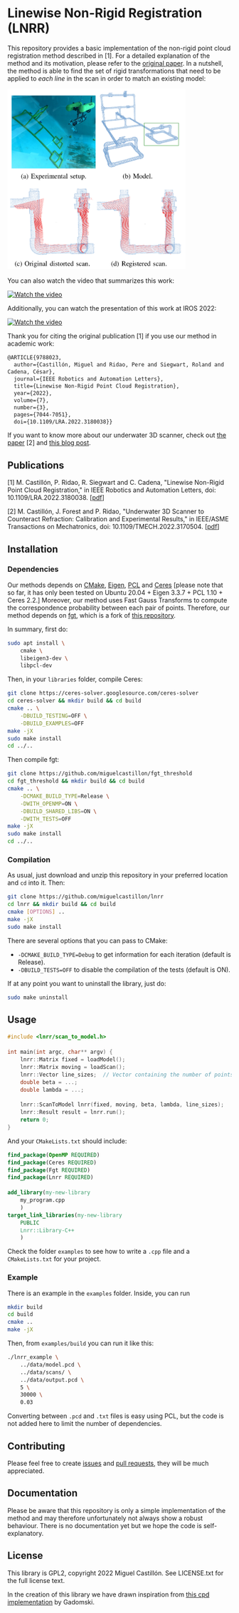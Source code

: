 # Linewise Non-Rigid Registration (LNRR)



This repository provides a basic implementation of the non-rigid point cloud registration method described in [1].
For a detailed explanation of the method and its motivation, please refer to the [original paper](https://doi.org/10.1109/LRA.2022.3180038).
In a nutshell, the method is able to find the set of rigid transformations that need to be applied to *each line* in the scan in order to match an existing model:

<img src="docs/images/lnrr.png" width="400">

You can also watch the video that summarizes this work:

[![Watch the video](https://img.youtube.com/vi/4QDZ7z1WER8/mqdefault.jpg)](https://youtu.be/4QDZ7z1WER8)

Additionally, you can watch the presentation of this work at IROS 2022:

[![Watch the video](https://img.youtube.com/vi/tp0ob9yHagQ/mqdefault.jpg)](https://youtu.be/tp0ob9yHagQ)

Thank you for citing the original publication [1] if you use our method in academic work:
```
@ARTICLE{9788023,  
  author={Castillón, Miguel and Ridao, Pere and Siegwart, Roland and Cadena, César},
  journal={IEEE Robotics and Automation Letters},
  title={Linewise Non-Rigid Point Cloud Registration},
  year={2022},
  volume={7},
  number={3},
  pages={7044-7051},
  doi={10.1109/LRA.2022.3180038}}
```

If you want to know more about our underwater 3D scanner, check out [the paper](https://doi.org/10.1109/TMECH.2022.3170504) [2] and [this blog post](https://miguelcastillon.github.io/project/underwater-3d-scanner/).

## Publications

[1] M. Castillón, P. Ridao, R. Siegwart and C. Cadena, "Linewise Non-Rigid Point Cloud Registration," in IEEE Robotics and Automation Letters, doi: 10.1109/LRA.2022.3180038. [[pdf](https://doi.org/10.1109/LRA.2022.3180038)]

[2] M. Castillón, J. Forest and P. Ridao, "Underwater 3D Scanner to Counteract Refraction: Calibration and Experimental Results," in IEEE/ASME Transactions on Mechatronics, doi: 10.1109/TMECH.2022.3170504. [[pdf](https://doi.org/10.1109/TMECH.2022.3170504)]


## Installation

### Dependencies

Our methods depends on [CMake](https://cmake.org/), [Eigen](http://eigen.tuxfamily.org/index.php?title=Main_Page), [PCL](https://pointclouds.org/) and [Ceres](http://ceres-solver.org/index.html) [please note that so far, it has only been tested on Ubuntu 20.04 + Eigen 3.3.7 + PCL 1.10 + Ceres 2.2.]
Moreover, our method uses Fast Gauss Transforms to compute the correspondence probability between each pair of points.
Therefore, our method depends on
[fgt](https://github.com/miguelcastillon/fgt_threshold), which is a fork of [this repository](https://github.com/gadomski/fgt).

In summary, first do:
```bash
sudo apt install \
    cmake \
    libeigen3-dev \
    libpcl-dev
```
Then, in your `libraries` folder, compile Ceres:
```bash
git clone https://ceres-solver.googlesource.com/ceres-solver
cd ceres-solver && mkdir build && cd build
cmake .. \
    -DBUILD_TESTING=OFF \
    -DBUILD_EXAMPLES=OFF
make -jX 
sudo make install
cd ../..
```
Then compile fgt:
```bash
git clone https://github.com/miguelcastillon/fgt_threshold
cd fgt_threshold && mkdir build && cd build
cmake .. \
    -DCMAKE_BUILD_TYPE=Release \
    -DWITH_OPENMP=ON \
    -DBUILD_SHARED_LIBS=ON \
    -DWITH_TESTS=OFF
make -jX 
sudo make install
cd ../..
```

### Compilation
As usual, just download and unzip this repository in your preferred location and `cd` into it.
Then:
```bash
git clone https://github.com/miguelcastillon/lnrr
cd lnrr && mkdir build && cd build
cmake [OPTIONS] .. 
make -jX 
sudo make install
```

There are several options that you can pass to CMake:
- `-DCMAKE_BUILD_TYPE=Debug` to get information for each iteration (default is Release).
- `-DBUILD_TESTS=OFF` to disable the compilation of the tests (default is ON).

If at any point you want to uninstall the library, just do:
```bash
sudo make uninstall
```


## Usage

```cpp
#include <lnrr/scan_to_model.h>

int main(int argc, char** argv) {
    lnrr::Matrix fixed = loadModel();
    lnrr::Matrix moving = loadScan();
    lnrr::Vector line_sizes;  // Vector containing the number of points in each line
    double beta = ...;
    double lambda = ...;

    lnrr::ScanToModel lnrr(fixed, moving, beta, lambda, line_sizes);
    lnrr::Result result = lnrr.run();
    return 0;
}
```

And your `CMakeLists.txt` should include:
```cmake
find_package(OpenMP REQUIRED)
find_package(Ceres REQUIRED)
find_package(Fgt REQUIRED)
find_package(Lnrr REQUIRED)

add_library(my-new-library
    my_program.cpp
    )
target_link_libraries(my-new-library
    PUBLIC
    Lnrr::Library-C++
    )
```

Check the folder `examples` to see how to write a `.cpp` file and a `CMakeLists.txt` for your project.

### Example

There is an example in the `examples` folder.
Inside, you can run
```bash
mkdir build 
cd build 
cmake .. 
make -jX
```
Then, from `examples/build` you can run it like this:
```bash
./lnrr_example \
    ../data/model.pcd \
    ../data/scans/ \
    ../data/output.pcd \
    5 \
    30000 \
    0.03
```

Converting between `.pcd` and `.txt` files is easy using PCL, but the code is not added here to limit the number of dependencies.

## Contributing

Please feel free to create [issues](https://github.com/miguelcastillon/lnrr/issues) and [pull requests](https://github.com/miguelcastillon/lnrr/pulls), they will be much appreciated.

## Documentation

Please be aware that this repository is only a simple implementation of the method and may therefore unfortunately not always show a robust behaviour.
There is no documentation yet but we hope the code is self-explanatory.

## License

This library is GPL2, copyright 2022 Miguel Castillón. See LICENSE.txt for the full license text.

In the creation of this library we have drawn inspiration from [this cpd implementation](https://github.com/gadomski/cpd) by Gadomski.
